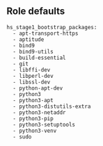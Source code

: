 
```{include} ../../../roles/stage1_bootstrap/README.md
```

## Role defaults

```
hs_stage1_bootstrap_packages:
  - apt-transport-https
  - aptitude
  - bind9
  - bind9-utils
  - build-essential
  - git
  - libffi-dev
  - libperl-dev
  - libssl-dev
  - python-apt-dev
  - python3
  - python3-apt
  - python3-distutils-extra
  - python3-netaddr
  - python3-pip
  - python3-setuptools
  - python3-venv
  - sudo

